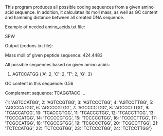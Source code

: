 This program produces all possible coding sequences from a given amino acid sequence.
In addition, it calculates its moll mass, as well as GC content and hamming distance between all created DNA sequence. 

Example of needed amino_acids.txt file:

SPW

Output (codons.txt file):

Mass moll of given peptide sequence: 424.4483

All possible sequences based on given amino acids: 

1) AGTCCATGG
{'A': 2, 'C': 2, 'T': 2, 'G': 3}

GC content in this sequence: 0.56

Complement sequence: TCAGGTACC
...

{1: 'AGTCCATGG', 2: 'AGTCCGTGG', 3: 'AGTCCCTGG', 4: 'AGTCCTTGG', 5: 'AGCCCATGG', 6: 'AGCCCGTGG', 7: 'AGCCCCTGG', 8: 'AGCCCTTGG', 9: 'TCACCATGG', 10: 'TCACCGTGG', 11: 'TCACCCTGG', 12: 'TCACCTTGG', 13: 'TCCCCATGG', 14: 'TCCCCGTGG', 15: 'TCCCCCTGG', 16: 'TCCCCTTGG', 17: 'TCGCCATGG', 18: 'TCGCCGTGG', 19: 'TCGCCCTGG', 20: 'TCGCCTTGG', 21: 'TCTCCATGG', 22: 'TCTCCGTGG', 23: 'TCTCCCTGG', 24: 'TCTCCTTGG'}

